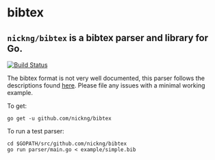 # bibtex

## `nickng/bibtex` is a bibtex parser and library for Go.

[![Build Status](https://travis-ci.org/nickng/bibtex.svg?branch=master)](https://travis-ci.org/nickng/bibtex)

The bibtex format is not very well documented, this parser follows the descriptions found
[here](http://maverick.inria.fr/~Xavier.Decoret/resources/xdkbibtex/bibtex_summary.html).
Please file any issues with a minimal working example.

To get:

    go get -u github.com/nickng/bibtex

To run a test parser:

    cd $GOPATH/src/github.com/nickng/bibtex
    go run parser/main.go < example/simple.bib
